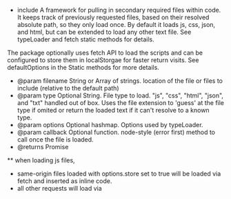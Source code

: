 * include
A framework for pulling in secondary required files within code.
It keeps track of previously requested files, based on their resolved
absolute path, so they only load once. By default it loads js, css, json, and html,
but can be extended to load any other text file. See typeLoader and fetch
 static methods for details.

The package optionally uses fetch API to load the scripts and can be configured
to store them in localStorgae for faster return visits. See defaultOptions in the
Static methods for more details.
- @param filename String or Array of strings. location of the file or files to
        include (relative to the default path)
- @param type Optional String. File type to load. "js", "css", "html", "json",
        and "txt" handled out of box. Uses the file extension to 'guess' at
        the file type if omited or return the loaded text if it can't resolve
        to a known type.
- @param options Optional hashmap. Options used by typeLoader.
- @param callback Optional function. node-style (error first) method to call once
        the file is loaded.
- @returns Promise

** when loading js files,
 - same-origin files loaded with options.store set to true will be loaded
   via fetch and inserted as inline code.
 - all other requests will load via <script src> attribute
 - optionally specify the parent node to insert script into with
   options.parent, otherwise it will use the parent node of the
   first script tag in the page.

Resolved promises and/or callbacks will recieve true, or any object
registered with include.register by the loaded script.


** When loading css files,
 - same-origin files loaded with options.store set to true will be loaded
   via fetch and inserted in an inline <style> tag.
 - all other requests will load via a <link> tag
 - optionally specify the parent node to insert script into with
   options.parent, otherwise it will use the HEAD tag

Resolved promises and/or callbacks will recieve true

** When loading html files,
 - files will be loaded via fetch, so be aware of CORS conscerns.

Resolved promises and/or callbacks will recieve a documentFragment containing
the parsed file content.
** When loading json files,
 - files will be loaded via fetch, so be aware of CORS conscerns.

Resolved promises and/or callbacks will recieve a js object containing
the parsed file content.

** When loading text/unknown file types,
 - files will be loaded via fetch, so be aware of CORS conscerns.

Resolved promises and/or callbacks will recieve the file content.


** USAGE:
```js
//simple usage. asyncrounously load another file.
include('filename.js');

//pass in an array of filenames simultaniously
include(['filename.js',filename-2.js,...,filename-n.js]);

// returns a Promise to call a function on load/error
include('filename.js').then(function(success) {
  // NOTE: older browsers (IE < 10) may report success on failed script loads
  doSomething(success);
}, function(error)) {
  console.log('filename.js could not be loaded',error);
});
//use the dual argument form of then to avoid 'catch' reserved word issues in IE < 9

// fires off an optional callback method on load/error
include('filename.js',function callback(error,success) {
  // NOTE: older browsers (IE < 10) may report success on failed script loads
  if (error) {
    console.log('filename.js could not be loaded',error);
  }
  else {
    doSomething(success);
  }
});

//send in custom options object
include('filename.js',{store:true,expires:false,version:3}[,callback]);

//specify file types (see include.typeLoader for more info)
include('/some/api/endpoint/','json'[,callback]);

/*
STATIC METHODS:
*/
// include.next
// return a wrapper function to chain includes
// as a callback -- will fire on success or fail.
include('filename.js'[,type][,options],include.next('needs-filename.js'[,type][,options][,callbackFunc]));
// in a promise
include('filename.js')
 .then(include.next('needs-filename.js'[,type][,options][,callbackFunc]))
 .then(function() {console.log('fires after needs-filename.js is loaded')});
 *
//include.polyfill
// assert-like function that will optionally load a file if the first argument resolves to false
// otherwice return a resolved promise and optionally fire any callback provided
include.polyfill(window.customElements,'my-polyfill.js'[,type][,options][,callbackFunc]).then(function() {
   doStuff();
});
 *
// include.register
// have the loaded script register itself, so files included via <script src="">
// can avoid being double loaded. and optionally specify a result object (or method).
include.register('/full/path/to/filename.js'[,{'result':'object','including':function method() {}}])
// return objects will get passed to the Promise and/or callback as a success object
// NOTE: filename paths are resolved relative to the fromPath value. Use the full path to register.
 *
// include.defer
// have the loaded script manually stall it's registration, so it can control
// when external scripts depending on it are notified.
// ensure that include.register gets called to release the delay.
include.defer('/full/path/to/filename.js')
include('/full/path/to/another/filename.js').then(function() {
   include.register('/full/path/to/filename.js');
})
// NOTE: filename paths are resolved relative to the fromPath value. Use the full path to register.
 *
// include.defaultPath
// set the default path to resolve includes from
// uses location.href is not specified
include.defaultPath('/path/to/includes');
 *
//include.defaultOptions
//set default settings for file fetching
include.defaultOptions({
   mode: 'no-cors', //see fetch Request.mode documentation https://developer.mozilla.org/en-US/docs/Web/API/Request/mode
         // no effect on older browsers due to polyfill limitations
   cache: 'default' , //see fetch Request.cache documentation https://developer.mozilla.org/en-US/docs/Web/API/Request/cache
         // no effect on older browsers due to polyfill limitations
   store: true|false, //store the file contents in localStorage, initilaizes to false
   version: int, //refresh stored file if it's version is lower than this version. intializes to 0
   expires: true|false|int, //whether or not to refresh stored files after a specified number of seconds.
         // if true, defaults to 48 hours. initilaizes to true.
 });
//NOTE: these options can be overriden in the include options object.
 *
// include.typeLoader
// define a custom loader script
// (include already handles 'script', 'style', 'html', 'json', and 'text' types by default)
include.typeLoader('typeName', function typeLoader(filename, options, resolve , reject) { ... });
//also send an array of pseudonyms for a single typeLoader
include.typeLoader(['template','partial','handlebars'], function typeLoader(filename, options, resolve , reject) { ... });
// NOTE: to take advantage of localStorage caching, use include.fetch to do the actual file loading.
// or set a synonym for an existing typeLoader
include.typeLoader('mjs','script');
 *
// include.extendedUrl
// resolve a filename to it's absolute path.
// will not include the origin if file and page are on the same server.
var absolute = include.extendedUrl('filename.js');
 *
// include.retrieve
// fetch a returned object directly
var result = include.retrieve('filename.js');
 *
// load a file and return a promise. Useful for creating new typeLoaders
// unlike native fetch, it will return the text value of the file and fail if response.ok is false.
include.fetch('filename.xml'[,{options}]).then(function(text) {...});
//NOTE: it will store the file as per default settings unless overridden in the options object
 *
// include.flush
//flush the entire cache if need be
include.flush();
// or just specific files.
include.flush('filename.js'[[,...],'filename-n.js']);
 *
include.filenames
//obtain a list of included filenames
var fileNames = include.filenames();
//include pending filenames
var fileNames = include.filenames(true);
```
